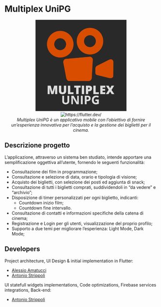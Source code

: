 # Multiplex UniPG

<div align="center">
  <img src="./images/Logo-Complete.png" width="300px" height="300px"><br/>
  <img src="https://img.shields.io/badge/MADE%20WITH-FLUTTER-blue.svg?color=01579b&labelColor=29b6f6&logo=flutter&style=for-the-badge" alt="https://flutter.dev/"><br/>
  <i>Multiplex UniPG è un applicativo mobile con l’obiettivo di fornire un’esperienza innovativa per l’acquisto e la gestione dei biglietti per il cinema.</i>
</div>

## Descrizione progetto

L’applicazione, attraverso un sistema ben studiato, intende apportare una semplificazione oggettiva all’utente, fornendo le seguenti funzionalità:
- Consultazione dei film in programmazione;
- Consultazione e selezione di data, orario e tipologia di visione;
- Acquisto dei biglietti, con selezione dei posti ed aggiunta di snack;
- Consultazione di tutti i biglietti comprati, suddividendoli in “da vedere” e “archivio”;
- Disposizione di timer personalizzati per ogni biglietto, indicanti:
  - Countdown inizio film;
  - Countdown fine intervallo.
- Consultazione di contatti e informazioni specifiche della catena di cinema;
- Registrazione e Login per gli utenti, visualizzazione del proprio profilo;
- Supporto a due temi per migliorare l’esperienza: Light Mode, Dark Mode;

## Developers

Project architecture, UI Design & initial implementation in Flutter:
- [Alessio Amatucci](https://github.com/Alexius22)
- [Antonio Strippoli](https://github.com/CoffeeStraw)

UI statefull widgets implementations, Code optimizations, Firebase services integrations, Back-end:
- [Antonio Strippoli](https://github.com/CoffeeStraw)
